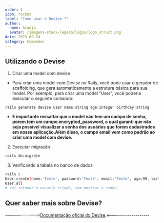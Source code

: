 ```yaml
---
order: 1
icon: rocket
label: "Como usar o Devise ?"
author:
  name: Araújo
  avatar: /imagens-stack-legado/logos/logo_struct.png
date: 2023-09-24
category: Comandos
---
```


## Utilizando o Devise

1. Criar uma model com devise

- Para criar uma model com Devise no Rails, você pode usar o gerador de scaffolding, que gera automaticamente a estrutura básica para sua model. Por exemplo, para criar uma model "User", você poderia executar o seguinte comando:

```bash
rails generate devise User name:string age:integer birthday:string
```

- **É importante ressaltar que a model não tem um campo de senha, porem tem um campo encrypted_password, o qual garanti que não seja possível visualizar a senha dos usuários que forem cadastrados em nossa aplicação.Além disso, o campo email vem como padrão ao criar uma model com devise.**

2. Executar migração

```bash
rails db:migrate
```

3. Verificando a tabela no banco de dados

```bash
rails c
User.create(name:'Teste', password:'Teste', email:'Teste', age:99, birthday:'99/99/9999')
User.all
# Vai retonar o usuario criado, sem mostrar a senha.
```

## Quer saber mais sobre Devise?

--------------->[Documentação oficial do Devise](https://github.com/heartcombo/devise#starting-with-rails).<-------------------
